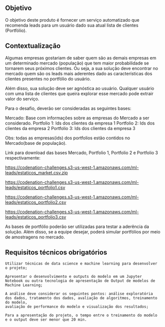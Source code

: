 ## Objetivo

O objetivo deste produto é fornecer um serviço automatizado que recomenda leads para um usuário dado sua atual lista de clientes (Portfólio).

## Contextualização

Algumas empresas gostariam de saber quem são as demais empresas em um determinado mercado (população) que tem maior probabilidade se tornarem seus próximos clientes. Ou seja, a sua solução deve encontrar no mercado quem são os leads mais aderentes dado as características dos clientes presentes no portfólio do usuário.

Além disso, sua solução deve ser agnóstica ao usuário. Qualquer usuário com uma lista de clientes que queira explorar esse mercado pode extrair valor do serviço.

Para o desafio, deverão ser consideradas as seguintes bases:

Mercado: Base com informações sobre as empresas do Mercado a ser considerado. Portfolio 1: Ids dos clientes da empresa 1 Portfolio 2: Ids dos clientes da empresa 2 Portfolio 3: Ids dos clientes da empresa 3

Obs: todas as empresas(ids) dos portfolios estão contidos no Mercado(base de população).

Link para download das bases Mercado, Portfolio 1, Portfolio 2 e Portfolio 3 respectivamente:

https://codenation-challenges.s3-us-west-1.amazonaws.com/ml-leads/estaticos_market.csv.zip

https://codenation-challenges.s3-us-west-1.amazonaws.com/ml-leads/estaticos_portfolio1.csv

https://codenation-challenges.s3-us-west-1.amazonaws.com/ml-leads/estaticos_portfolio2.csv

https://codenation-challenges.s3-us-west-1.amazonaws.com/ml-leads/estaticos_portfolio3.csv

As bases de portfólio poderão ser utilizadas para testar a aderência da solução. Além disso, se a equipe desejar, poderá simular portfólios por meio de amostragens no mercado.

## Requisitos técnicos obrigatórios

    Utilizar técnicas de data science e machine learning para desenvolver o projeto;
    
    Apresentar o desenvolvimento e outputs do modelo em um Jupyter Notebook ou outra tecnologia de apresentação de Output de modelos de Machine Learning;
    
    A análise deve considerar os seguintes pontos: análise exploratória dos dados, tratamento dos dados, avaliação de algoritmos, treinamento do modelo, 
    avaliação de performance do modelo e visualização dos resultados;
    
    Para a apresentação do projeto, o tempo entre o treinamento do modelo e o output deve ser menor que 20 min.

